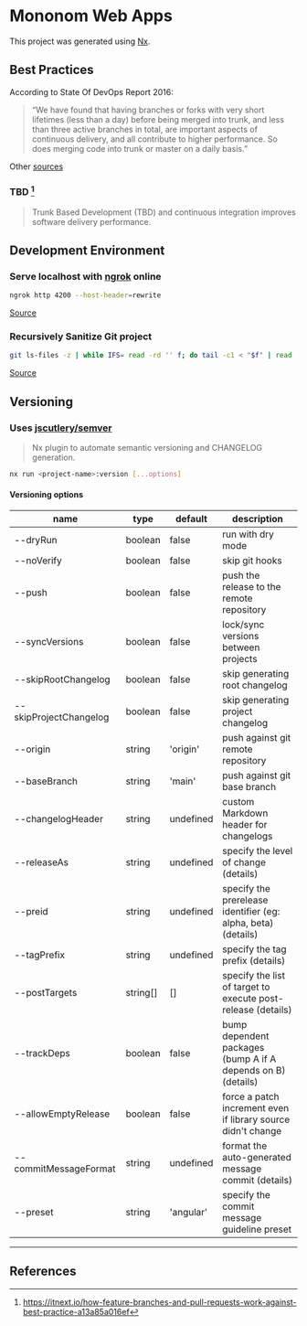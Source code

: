# Mononom Web Apps

This project was generated using [Nx](https://nx.dev).

## Best Practices

According to State Of DevOps Report 2016:

> “We have found that having branches or forks with very short lifetimes (less than a day) before being merged into trunk, and less than three active branches in total, are important aspects of continuous delivery, and all contribute to higher performance. So does merging code into trunk or master on a daily basis.”

Other [sources](https://puppet.com/resources/report/state-of-devops-report/)

### TBD [^1]

> Trunk Based Development (TBD) and continuous integration improves software delivery performance.

[](https://miro.medium.com/max/1400/1*9qBAimfK7VZ1IG-2-puMUg.png)

## Development Environment

### Serve localhost with [ngrok](https://ngrok.com/) online

```bash
ngrok http 4200 --host-header=rewrite
```

[Source](https://stackoverflow.com/questions/45425721/invalid-host-header-when-ngrok-tries-to-connect-to-react-dev-server)

### Recursively Sanitize Git project

```bash
git ls-files -z | while IFS= read -rd '' f; do tail -c1 < "$f" | read -r _ || echo >> "$f"; done
```

[Source](https://unix.stackexchange.com/a/161853)

## Versioning

### Uses [jscutlery/semver](https://github.com/jscutlery/semver)

> Nx plugin to automate semantic versioning and CHANGELOG generation.

```bash
nx run <project-name>:version [...options]
```

#### Versioning options

| name                   | type     | default   | description                                                   |
| ---------------------- | -------- | --------- | ------------------------------------------------------------- |
| --dryRun               | boolean  | false     | run with dry mode                                             |
| --noVerify             | boolean  | false     | skip git hooks                                                |
| --push                 | boolean  | false     | push the release to the remote repository                     |
| --syncVersions         | boolean  | false     | lock/sync versions between projects                           |
| --skipRootChangelog    | boolean  | false     | skip generating root changelog                                |
| --skipProjectChangelog | boolean  | false     | skip generating project changelog                             |
| --origin               | string   | 'origin'  | push against git remote repository                            |
| --baseBranch           | string   | 'main'    | push against git base branch                                  |
| --changelogHeader      | string   | undefined | custom Markdown header for changelogs                         |
| --releaseAs            | string   | undefined | specify the level of change (details)                         |
| --preid                | string   | undefined | specify the prerelease identifier (eg: alpha, beta) (details) |
| --tagPrefix            | string   | undefined | specify the tag prefix (details)                              |
| --postTargets          | string[] | []        | specify the list of target to execute post-release (details)  |
| --trackDeps            | boolean  | false     | bump dependent packages (bump A if A depends on B) (details)  |
| --allowEmptyRelease    | boolean  | false     | force a patch increment even if library source didn't change  |
| --commitMessageFormat  | string   | undefined | format the auto-generated message commit (details)            |
| --preset               | string   | 'angular' | specify the commit message guideline preset                   |

---

## References

[^1]: <https://itnext.io/how-feature-branches-and-pull-requests-work-against-best-practice-a13a85a016ef>

<!-- ## Adding capabilities to your workspace

Nx supports many plugins which add capabilities for developing different types of applications and different tools.

These capabilities include generating applications, libraries, etc as well as the devtools to test, and build projects as well.

Below are our core plugins:

- [React](https://reactjs.org)
  - `npm install --save-dev @nrwl/react`
- Web (no framework frontends)
  - `npm install --save-dev @nrwl/web`
- [Angular](https://angular.io)
  - `npm install --save-dev @nrwl/angular`
- [Nest](https://nestjs.com)
  - `npm install --save-dev @nrwl/nest`
- [Express](https://expressjs.com)
  - `npm install --save-dev @nrwl/express`
- [Node](https://nodejs.org)
  - `npm install --save-dev @nrwl/node`

There are also many [community plugins](https://nx.dev/community) you could add.

## Generate an application

Run `nx g @nrwl/react:app my-app` to generate an application.

> You can use any of the plugins above to generate applications as well.

When using Nx, you can create multiple applications and libraries in the same workspace.

## Generate a library

Run `nx g @nrwl/react:lib my-lib` to generate a library.

> You can also use any of the plugins above to generate libraries as well.

Libraries are shareable across libraries and applications. They can be imported from `@mononom-web-apps/mylib`.

## Development server

Run `nx serve my-app` for a dev server. Navigate to <http://localhost:4200/>. The app will automatically reload if you change any of the source files.

## Code scaffolding

Run `nx g @nrwl/react:component my-component --project=my-app` to generate a new component.

## Build

Run `nx build my-app` to build the project. The build artifacts will be stored in the `dist/` directory. Use the `--prod` flag for a production build.

## Running unit tests

Run `nx test my-app` to execute the unit tests via [Jest](https://jestjs.io).

Run `nx affected:test` to execute the unit tests affected by a change.

## Running end-to-end tests

Run `nx e2e my-app` to execute the end-to-end tests via [Cypress](https://www.cypress.io).

Run `nx affected:e2e` to execute the end-to-end tests affected by a change.

## Understand your workspace

Run `nx graph` to see a diagram of the dependencies of your projects.

## Further help

Visit the [Nx Documentation](https://nx.dev) to learn more.

## ☁ Nx Cloud

### Distributed Computation Caching & Distributed Task Execution

<p style="text-align: center;"><img src="https://raw.githubusercontent.com/nrwl/nx/master/images/nx-cloud-card.png"></p>

Nx Cloud pairs with Nx in order to enable you to build and test code more rapidly, by up to 10 times. Even teams that are new to Nx can connect to Nx Cloud and start saving time instantly.

Teams using Nx gain the advantage of building full-stack applications with their preferred framework alongside Nx’s advanced code generation and project dependency graph, plus a unified experience for both frontend and backend developers.

Visit [Nx Cloud](https://nx.app/) to learn more. -->
